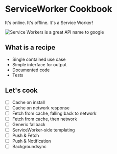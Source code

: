# ServiceWorker Cookbook

It's online. It's offline. It's a Service Worker!

![Service Workers is a great API name to google](http://cmi-yorkrsg.com/images/wc.jpg)

## What is a recipe

- Single contained use case
- Simple interface for output
- Documented code
- Tests

## Let's cook

- [ ] Cache on install
- [ ] Cache on network response
- [ ] Fetch from cache, falling back to network
- [ ] Fetch from cache, then network
- [ ] Generic fallback
- [ ] ServiceWorker-side templating
- [ ] Push & Fetch
- [ ] Push & Notification
- [ ] Backgroundsync
